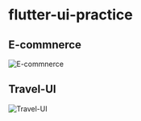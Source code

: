 # flutter-ui-practice

## E-commnerce 
![E-commnerce](./screenshot/e-commerce.gif)

## Travel-UI
![Travel-UI](./screenshot/travel.gif)